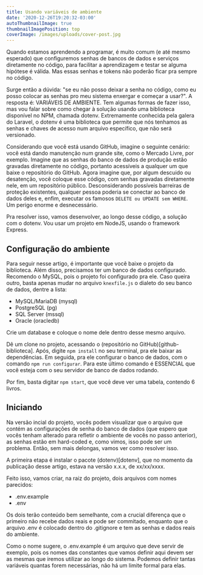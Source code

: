 ```yaml
---
title: Usando variáveis de ambiente
date: '2020-12-26T19:20:32-03:00'
autoThumbnailImage: true
thumbnailImagePosition: top
coverImage: /images/uploads/cover-post.jpg
---
```

Quando estamos aprendendo a programar, é muito comum (e até mesmo esperado) que configuremos senhas de bancos de dados e serviços diretamente no código, para facilitar a aprendizagem e testar se alguma hipótese é válida. Mas essas senhas e tokens não poderão ficar pra sempre no código.

Surge então a dúvida: "se eu não posso deixar a senha no código, como eu posso colocar as senhas pro meu sistema enxergar e começar a usar?". A resposta é: VARIÁVEIS DE AMBIENTE. Tem algumas formas de fazer isso, mas vou falar sobre como chegar à solução usando uma biblioteca disponível no NPM, chamada dotenv. Extremamente conhecida pela galera do Laravel, o dotenv é uma biblioteca que permite que nós tenhamos as senhas e chaves de acesso num arquivo específico, que não será versionado.

Considerando que você está usando GitHub, imagine o seguinte cenário: você está dando manutenção num grande site, como o Mercado Livre, por exemplo. Imagine que as senhas do banco de dados de produção estão gravadas diretamente no código, portanto acessíveis a qualquer um que baixe o repositório do GitHub. Agora imagine que, por algum descuido ou desatenção, você coloque esse código, com senhas gravadas diretamente nele, em um repositório público. Desconsiderando possíveis barreiras de proteção existentes, qualquer pessoa poderia se conectar ao banco de dados deles e, enfim, executar os famosos ```DELETE ou UPDATE sem WHERE```. Um perigo enorme e desnecessário.

Pra resolver isso, vamos desenvolver, ao longo desse código, a solução com o dotenv. Vou usar um projeto em NodeJS, usando o framework Express.

## Configuração do ambiente

Para seguir nesse artigo, é importante que você baixe o projeto da biblioteca. Além disso, precisamos ter um banco de dados configurado. Recomendo o MySQL, pois o projeto foi configurado pra ele. Caso queira outro, basta apenas mudar no arquivo ```knexfile.js``` o dialeto do seu banco de dados, dentre a lista:

 - MySQL/MariaDB (mysql)
 - PostgreSQL (pg)
 - SQL Server (mssql)
 - Oracle (oracledb)

Crie um database e coloque o nome dele dentro desse mesmo arquivo.

Dê um clone no projeto, acessando o (repositório no GitHub)[github-biblioteca]. Após, digite ```npm install``` no seu terminal, pra ele baixar as dependências. Em seguida, pra ele configurar o banco de dados, com o comando ```npm run configurar```. Para este último comando é ESSENCIAL que você esteja com o seu servidor de banco de dados rodando.

Por fim, basta digitar ```npm start```, que você deve ver uma tabela, contendo 6 livros.

## Iniciando

Na versão incial do projeto, vocês podem visualizar que o arquivo que contém as configurações de senha do banco de dados (que espero que vocês tenham alterado para refletir o ambiente de vocês no passo anterior), as senhas estão em hard-coded e, como vimos, isso pode ser um problema. Então, sem mais delongas, vamos ver como resolver isso.

A primeira etapa é instalar o pacote (dotenv)[dotenv], que no momento da publicação desse artigo, estava na versão x.x.x, de xx/xx/xxxx.

Feito isso, vamos criar, na raiz do projeto, dois arquivos com nomes parecidos:

 - .env.example
 - .env

Os dois terão conteúdo bem semelhante, com a crucial diferença que o primeiro não recebe dados reais e pode ser commitado, enquanto que o arquivo .env é colocado dentro do .gitignore e tem as senhas e dados reais do ambiente.

Como o nome sugere, o .env.example é um arquivo que deve servir de exemplo, pois os nomes das constantes que vamos definir aqui devem ser as mesmas que iremos utilizar ao longo do sistema. Podemos definir tantas variáveis quantas forem necessárias, não há um limite formal para elas.
